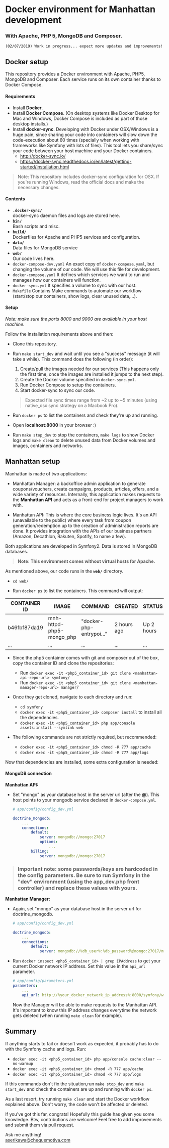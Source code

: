 # Docker environment for Manhattan development 
### With Apache, PHP 5, MongoDB and Composer.

    (02/07/2019) Work in progress... expect more updates and improvements!

## Docker setup

This repository provides a Docker environment with Apache, PHP5, MongoDB and Composer. Each service runs on its own container thanks to Docker Compose.

#### Requirements

* Install **Docker**.
* Install **Docker Compose**. (On desktop systems like Docker Desktop for Mac and Windows, Docker Compose is included as part of those desktop installs.)
* Install **docker-sync**. Developing with Docker under OSX/Windows is a huge pain, since sharing your code into containers will slow down the code-execution about 60 times (specially when working with frameworks like Symfony with lots of files). This tool lets you share/sync your code between your host machine and your Docker containers.
    * http://docker-sync.io/
    * https://docker-sync.readthedocs.io/en/latest/getting-started/installation.html

> Note: This repository includes docker-sync configuration for OSX. If you're running Windows, read the official docs and make the necessary changes.

#### Contents

* **`.docker-sync/`**  
    docker-sync daemon files and logs are stored here.
* **`bin/`**  
    Bash scripts and misc.
* **`build/`**  
    Dockerfiles for Apache and PHP5 services and configuration. 
* **`data/`**  
    Data files for MongoDB service
* **`web/`**  
    Our code lives here.
* `docker-compose-dev.yaml` An exact copy of `docker-compose.yaml`, but changing the volume of our code. We will use this file for development.
* `docker-compose.yaml` It defines which services we want to run and manages how our containers will function.
* `docker-sync.yml` It specifies a volume to sync with our host.
* `Makefile` Contains Make commands to automate our workflow (start/stop our containers, show logs, clear unused data,...).

#### Setup

*Note: make sure the ports 8000 and 9000 are available in your host machine.*
  
Follow the installation requirements above and then:
* Clone this repository.
* Run `make start_dev` and wait until you see a "success" message (it will take a while). This command does the following (in order):
  1. Create/pull the images needed for our services (This happens only the first time, once the images are installed it jumps to the next step).
  2. Create the Docker volume specified in `docker-sync.yml`.
  3. Run Docker Compose to setup the containers.
  4. Start docker-sync to sync our code.
  
  > Expected file sync times range from ~2 up to ~5 minutes (using native_osx sync strategy on a Macbook Pro).

* Run `docker ps` to list the containers and check they're up and running.
* Open **localhost:8000** in your browser :)
* Run `make stop_dev` to stop the containers, `make logs` to show Docker logs and `make clean` to delete unused data from Docker volumes and images, containers and networks.

## Manhattan setup

Manhattan is made of two applications:
* Manhattan Manager: a backoffice admin application to generate coupons/vouchers, create campaigns, products, articles, offers, and a wide variety of resources. Internally, this application makes requests to the **Manhattan API** and acts as a front-end for project managers to work with.

* Manhattan API: This is where the core business logic lives. It's an API (unavailable to the public) where every task from coupon generation/redemption up to the creation of administration reports are done. It provides integration with the APIs of our business partners (Amazon, Decathlon, Rakuten, Spotify, to name a few). 

Both applications are developed in Symfony2. Data is stored in MongoDB databases.

> **Note: This environment comes without virtual hosts for Apache.** 

As mentioned above, our code runs in the **`web/`** directory.

* `cd web/`

* Run `docker ps` to list the containers. This command will output:  

| CONTAINER ID | IMAGE | COMMAND | CREATED | STATUS | PORTS | NAMES | 
|---	       |---	   |---	     |---	   |---	    |---    |---    |
| b46fbf87da19 | mnh-httpd-php5-mongo_php | "docker-php-entrypoi…" | 2 hours ago | Up 2 hours | 9000/tcp | php5
| ...          | ...   | ...     | ...     | ...    | ...   | ...   |

* Since the php5 container comes with git and composer out of the box, copy the container ID and clone the repositories:
    - Run `docker exec -it <php5_container_id> git clone <manhattan-api-repo-url> symfony/`
    - Run `docker exec -it <php5_container_id> git clone <manhattan-manager-repo-url> manager/`

* Once they get cloned, navigate to each directory and run:
    - `cd symfony`
    - `docker exec -it <php5_container_id> composer install` to install all the dependencies.
    - `docker exec -it <php5_container_id> php app/console assets:install --symlink web`

* The following commands are not strictly required, but recommended:
    - `docker exec -it <php5_container_id> chmod -R 777 app/cache`
    - `docker exec -it <php5_container_id> chmod -R 777 app/logs`

Now that dependencies are installed, some extra configuration is needed:

#### MongoDB connection

**Manhattan API:**  

- Set "mongo" as your database host in the server url (after the **@**). This host points to your mongodb service declared in `docker-compose.yml`.

    ```yaml
    # app/config/config_dev.yml

    doctrine_mongodb:
        ...
        connections:
            default:
                server: mongodb://mongo:27017
                options:
                    ...
            billing:
                server: mongodb://mongo:27017
    ```

> ### **Important note**: some passwords/keys are hardcoded in the config parameters. Be sure to run Symfony in the "dev" environment (using the **app_dev.php** front controller) and replace these values with yours.


**Manhattan Manager:**

- Again, set "mongo" as your database host in the server url for doctrine_mongodb.
  
    ```yaml
    # app/config/config_dev.yml

    doctrine_mongodb:
        ...
        connections:
            default:
                server: mongodb://%db_user%:%db_password%@mongo:27017/manager
    ```

- Run `docker inspect <php5_container_id> | grep IPAddress` to get your current Docker network IP address. Set this value in the `api_url` parameter.
    ```yaml
    # app/config/parameters.yml
    parameters:
        ...
        api_url: http://%your_docker_network_ip_address%:8000/symfony/web/app_dev.php
    ```
    Now the Manager will be able to make requests to the Manhattan API. It's important to know this IP address changes everytime the network gets deleted (when running `make clean` for example).


## Summary

If anything starts to fail or doesn't work as expected, it probably has to do with the Symfony cache and logs. Run:
- `docker exec -it <php5_container_id> php app/console cache:clear --no-warmup`
- `docker exec -it <php5_container_id> chmod -R 777 app/cache`
- `docker exec -it <php5_container_id> chmod -R 777 app/logs`

If this commands don't fix the situation,run `make stop_dev` and `make start_dev` and check the containers are up and running with `docker ps`.

As a last resort, try running `make clear` and start the Docker workflow explained above. Don't worry, the code won't be affected or deleted.

If you've got this far, congrats! Hopefully this guide has given you some knowledge. Btw, contributions are welcome! Feel free to add improvements and submit them via pull request.

Ask me anything!  
aserikawa@chequemotiva.com
    